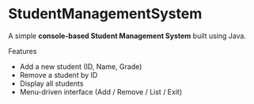 # StudentManagementSystem
A simple **console-based Student Management System** built using Java.

Features
- Add a new student (ID, Name, Grade)
- Remove a student by ID
- Display all students
- Menu-driven interface (Add / Remove / List / Exit)


